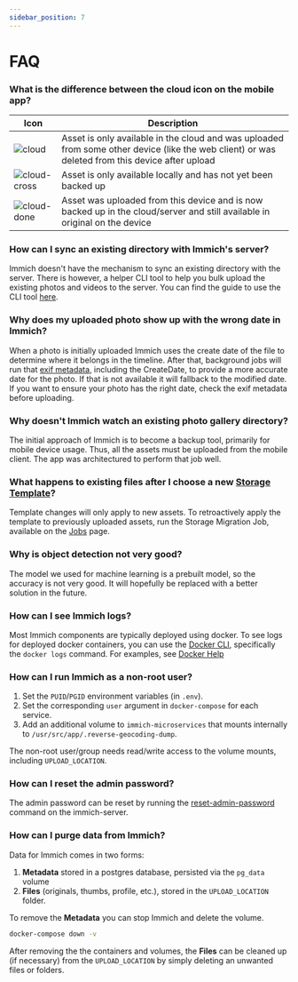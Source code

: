 ```yaml
---
sidebar_position: 7
---
```


# FAQ

### What is the difference between the cloud icon on the mobile app?

| Icon                               | Description                                                                                                                                     |
| ---------------------------------- | ----------------------------------------------------------------------------------------------------------------------------------------------- |
| ![cloud](/img/cloud.svg)           | Asset is only available in the cloud and was uploaded from some other device (like the web client) or was deleted from this device after upload |
| ![cloud-cross](/img/cloud-off.svg) | Asset is only available locally and has not yet been backed up                                                                                  |
| ![cloud-done](/img/cloud-done.svg) | Asset was uploaded from this device and is now backed up in the cloud/server and still available in original on the device                      |

### How can I sync an existing directory with Immich's server?

Immich doesn't have the mechanism to sync an existing directory with the server. There is however, a helper CLI tool to help you bulk upload the existing photos and videos to the server. You can find the guide to use the CLI tool [here](/docs/features/bulk-upload.md).

### Why does my uploaded photo show up with the wrong date in Immich?

When a photo is initially uploaded Immich uses the create date of the file to determine where it belongs in the timeline. After that, background jobs will run that [exif metadata](https://en.wikipedia.org/wiki/Exif), including the CreateDate, to provide a more accurate date for the photo. If that is not available it will fallback to the modified date. If you want to ensure your photo has the right date, check the exif metadata before uploading. 

### Why doesn't Immich watch an existing photo gallery directory?

The initial approach of Immich is to become a backup tool, primarily for mobile device usage. Thus, all the assets must be uploaded from the mobile client. The app was architectured to perform that job well.

### What happens to existing files after I choose a new [Storage Template](/docs/administration/storage-template.mdx)?

Template changes will only apply to new assets. To retroactively apply the template to previously uploaded assets, run the Storage Migration Job, available on the [Jobs](/docs/administration/jobs.md) page.

### Why is object detection not very good?

The model we used for machine learning is a prebuilt model, so the accuracy is not very good. It will hopefully be replaced with a better solution in the future.

### How can I see Immich logs?

Most Immich components are typically deployed using docker. To see logs for deployed docker containers, you can use the [Docker CLI](https://docs.docker.com/engine/reference/commandline/cli/), specifically the `docker logs` command. For examples, see [Docker Help](/docs/guides/docker-help.md)

### How can I run Immich as a non-root user?

1. Set the `PUID`/`PGID` environment variables (in `.env`).
2. Set the corresponding `user` argument in `docker-compose` for each service.
3. Add an additional volume to `immich-microservices` that mounts internally to `/usr/src/app/.reverse-geocoding-dump`.

The non-root user/group needs read/write access to the volume mounts, including `UPLOAD_LOCATION`.

### How can I reset the admin password?

The admin password can be reset by running the [reset-admin-password](/docs/administration/server-commands.md) command on the immich-server.

### How can I **purge** data from Immich?

Data for Immich comes in two forms:

1. **Metadata** stored in a postgres database, persisted via the `pg_data` volume
2. **Files** (originals, thumbs, profile, etc.), stored in the `UPLOAD_LOCATION` folder.

To remove the **Metadata** you can stop Immich and delete the volume.

```bash title="Remove Immich (containers and volumes)"
docker-compose down -v
```

After removing the the containers and volumes, the **Files** can be cleaned up (if necessary) from the `UPLOAD_LOCATION` by simply deleting an unwanted files or folders.
